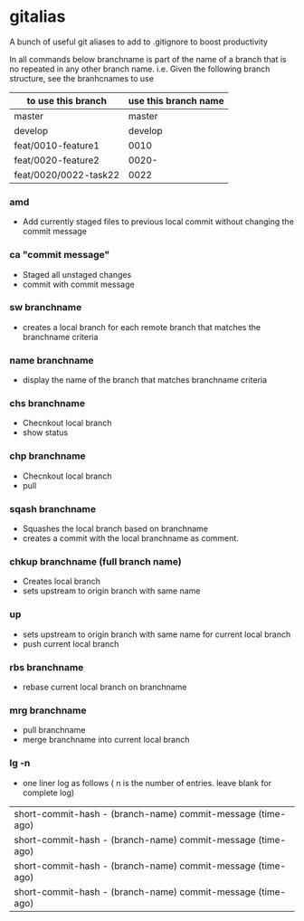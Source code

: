 # gitalias
A bunch of useful git aliases to add to .gitignore to boost productivity

In all commands below branchname is part of the name of a branch that is no repeated in any other branch name.
i.e. Given the following branch structure, see the branhcnames to use

| to use this branch    | use this branch name  |
|-----------------------|-----------------------|
| master                | master                |
| develop               | develop               |
| feat/0010-feature1    | 0010                  |
| feat/0020-feature2    | 0020-                 |
| feat/0020/0022-task22 | 0022                  |

### amd
- Add currently staged files to previous local commit without changing the commit message

### ca "commit message"
- Staged all unstaged changes
- commit with commit message

### sw branchname
- creates a local branch for each remote branch that matches the branchname criteria

### name branchname
 - display the name of the branch that matches branchname criteria

 ### chs branchname
 - Checnkout local branch
 - show status
 
 ### chp branchname
 - Checnkout local branch
 - pull

### sqash branchname
 - Squashes the local branch based on branchname
 - creates a commit with the local branchname as comment.

### chkup branchname  (full branch name)
 - Creates local branch
 - sets upstream to origin branch with same name

### up
 - sets upstream to origin branch with same name for current local branch
 - push current local branch

### rbs branchname
 - rebase current local branch on branchname

### mrg branchname
 - pull branchname
 - merge branchname into current local branch

### lg -n
 - one liner log as follows ( n is the number of entries. leave blank for complete log)

| |
|-----------------------|
| short-commit-hash - (branch-name) commit-message (time-ago) <user-name> |
| short-commit-hash - (branch-name) commit-message (time-ago) <user-name> |
| short-commit-hash - (branch-name) commit-message (time-ago) <user-name> |
| short-commit-hash - (branch-name) commit-message (time-ago) <user-name> |
